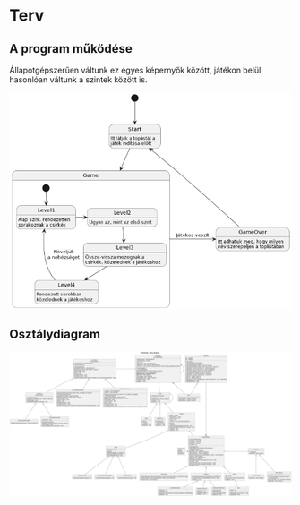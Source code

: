 # Terv
## A program működése
Állapotgépszerűen váltunk ez egyes képernyők között, játékon belül hasonlóan váltunk a szintek között is.

![](diagrams/scenes.png)



## Osztálydiagram

![](diagrams/classdiagram.png)